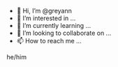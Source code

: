 - 👋 Hi, I’m @greyann
- 👀 I’m interested in ...
- 🌱 I’m currently learning ...
- 💞️ I’m looking to collaborate on ...
- 📫 How to reach me ...

<!---
greyann/greyann is a ✨ special ✨ repository because its `README.md` (this file) appears on your GitHub profile.
You can click the Preview link to take a look at your changes.
--->
he/him
